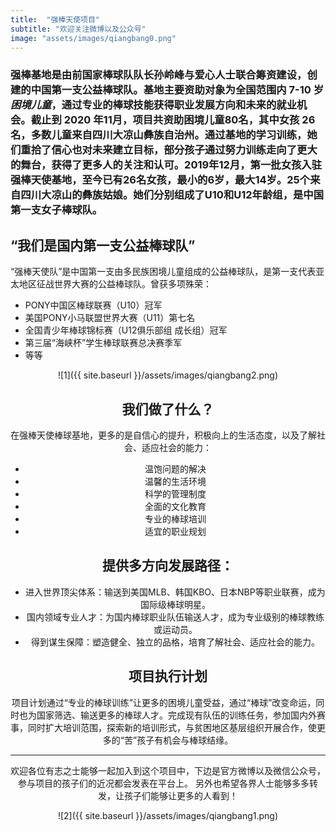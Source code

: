 ```yaml
---
title:  "强棒天使项目"
subtitle: "欢迎关注微博以及公众号"
image: "assets/images/qiangbang0.png"
---
```


### 强棒基地是由前国家棒球队队长孙岭峰与爱心人士联合筹资建设，创建的**中国第一支公益棒球队**。基地主要资助对象为全国范围内 7-10 岁*困境儿童*，通过专业的棒球技能获得职业发展方向和未来的就业机会。截止到 2020 年11月，项目共资助困境儿童80名，其中女孩 26名，多数儿童来自四川大凉山彝族自治州。通过基地的学习训练，她们重拾了信心也对未来建立目标，部分孩子通过努力训练走向了更大的舞台，获得了更多人的关注和认可。**2019年12月，第一批女孩入驻强棒天使基地**，至今已有26名女孩，最小的6岁，最大14岁。25个来自四川大凉山的彝族姑娘。她们分别组成了U10和U12年龄组，是中国第一支女子棒球队。

## “我们是国内第一支公益棒球队”
“强棒天使队”是中国第一支由多民族困境儿童组成的公益棒球队，是第一支代表亚太地区征战世界大赛的公益棒球队。曾获多项殊荣：
* PONY中国区棒球联赛（U10）冠军
* 美国PONY小马联盟世界大赛（U11）第七名
* 全国青少年棒球锦标赛（U12俱乐部组 成长组）冠军
* 第三届“海峡杯”学生棒球联赛总决赛季军
* 等等

<div align=center>![1]({{ site.baseurl }}/assets/images/qiangbang2.png)

## 我们做了什么？
在强棒天使棒球基地，更多的是自信心的提升，积极向上的生活态度，以及了解社会、适应社会的能力：

* 温饱问题的解决
* 温馨的生活环境
* 科学的管理制度
* 全面的文化教育
* 专业的棒球培训
* 适宜的职业规划

## 提供多方向发展路径： 
* 进入世界顶尖体系：输送到美国MLB、韩国KBO、日本NBP等职业联赛，成为国际级棒球明星。 
* 国内领域专业人才：为国内棒球职业队伍输送人才，成为专业级别的棒球教练或运动员。  
* 得到谋生保障：塑造健全、独立的品格，培育了解社会、适应社会的能力。

## 项目执行计划
项目计划通过“专业的棒球训练”让更多的困境儿童受益，通过“棒球”改变命运，同时也为国家筛选、输送更多的棒球人才。完成现有队伍的训练任务，参加国内外赛事，同时扩大培训范围，探索新的培训形式，与贫困地区基层组织开展合作，使更多的“苦”孩子有机会与棒球结缘。 

---


欢迎各位有志之士能够一起加入到这个项目中，下边是官方微博以及微信公众号，参与项目的孩子们的近况都会发表在平台上。
另外也希望各界人士能够多多转发，让孩子们能够让更多的人看到！
<div align=center>![2]({{ site.baseurl }}/assets/images/qiangbang1.png)
